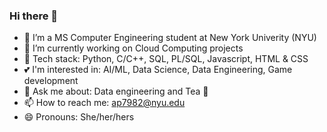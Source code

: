 ### Hi there 👋

<!--
**AmruthaPatil/AmruthaPatil** is a ✨ _special_ ✨ repository because its `README.md` (this file) appears on your GitHub profile.

Here are some ideas to get you started:

- 🔭 I’m currently working on ...
- 🌱 I’m currently learning ...
- 👯 I’m looking to collaborate on ...
- 🤔 I’m looking for help with ...
- 💬 Ask me about ...
- 📫 How to reach me: ...
- 😄 Pronouns: ...
- ⚡ Fun fact: ...
-->

- 🌱 I’m a MS Computer Engineering student at New York Univerity (NYU)
- 🔭 I’m currently working on Cloud Computing projects
- 🚀 Tech stack: Python, C/C++, SQL, PL/SQL, Javascript, HTML & CSS
- 💕 I'm interested in: AI/ML, Data Science, Data Engineering, Game development
- 💬 Ask me about: Data engineering and Tea 🧋
- 📫 How to reach me: ap7982@nyu.edu
- 😄 Pronouns: She/her/hers

<!--
[![Top Langs](https://github-readme-stats.vercel.app/api/top-langs/?username=amruthapatil)](https://github.com/anuraghazra/github-readme-stats)
-->
